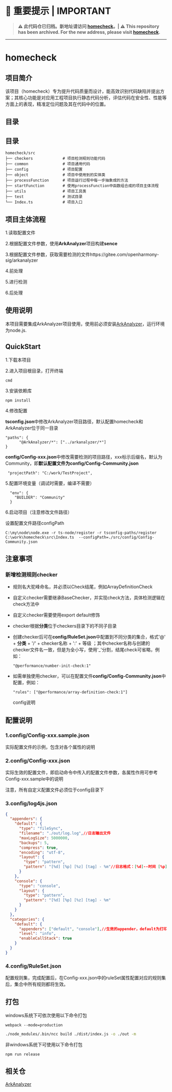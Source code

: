 # 🚨 **重要提示 | IMPORTANT**
>
> **⚠️ 此代码仓已归档。新地址请访问 [homecheck](https://gitcode.com/openharmony-sig/homecheck)。| ⚠️ This repository has been archived. For the new address, please visit [homecheck](https://gitcode.com/openharmony-sig/homecheck).**
>
---
>
# homecheck

## 项目简介

该项目（homecheck）专为提升代码质量而设计，能高效识别代码缺陷并提出方案；其核心功能是对应用工程项目执行静态代码分析，评估代码在安全性、性能等方面上的表现，精准定位问题及其在代码中的位置。

## 目录

## 目录

```
homecheck/src
├── checkers             # 项目检测规则功能代码
├── common               # 项目通用代码
├── config               # 项目配置
├── object               # 项目中使用到的实体类
├── processFunction      # 项目运行过程中每一步抽象成的方法
├── startFunction        # 使用processFunction中函数组合成的项目主体流程
├── utils                # 项目工具类
├── test                 # 测试目录
└── Index.ts             # 项目入口
```

## 项目主体流程

1.读取配置文件

2.根据配置文件参数，使用**ArkAnalyzer**项目构建**sence**

3.根据配置文件参数，获取需要检测的文件https://gitee.com/openharmony-sig/arkanalyzer

4.前处理

5.进行检测

6.后处理

## 使用说明

本项目需要集成ArkAnalyzer项目使用，使用前必须安装[ArkAnalyzer]()，运行环境为node.js.

## QuickStart

1.下载本项目

2.进入项目根目录，打开终端

```
cmd
```

3.安装依赖库

```
npm install
```

4.修改配置

**tsconfig.json**中修改ArkAnalyzer项目路径，默认配置homecheck和ArkAnalyzer位于同一目录

```
"paths": {
      "@ArkAnalyzer/*": ["../arkanalyzer/*"]
}
```

**config/Config-xxx.json**中修改需要检测的项目路径，xxx标示后缀名，默认为Community，即**默认配置文件为config/Config-Community.json**

```
 "projectPath": "C:/work/TestProject",
```

5.配置环境变量（调试时需要，编译不需要）

```
  "env": {
    "BUILDER": "Community"
  }
```

6.启动项目（注意修改文件路径）

设置配置文件路径configPath

```
C:\my\node\node.exe -r ts-node/register -r tsconfig-paths/register C:\work\homecheck\src\Index.ts  --configPath=./src/config/Config-Community.json
```

## 注意事项

### 新增检测规则checker

- 规则名大驼峰命名，并必须以Check结尾，例如ArrayDefinitionCheck

- 自定义checker需要继承BaseChecker，并实现check方法，具体检测逻辑在check方法中

- 自定义checker需要使用export default修饰

- checker根据**分类**位于checkers目录下的不同子目录

- 创建checker后可在**config/RuleSet.json**中配置到不同分类的集合，格式'@' + **分类** + '/' + checker名称 + ':' + 等级 ；其中checker名称与创建的checker文件名一致，但是为全小写，使用'_'分割，结尾check可省略，例如：

  ```
  "@performance/number-init-check:1"
  ```

- 如需单独使用checker，可以在配置文件**config/Config-Community.json**中配置，例如：

  ```
  "rules": ["@performance/array-definition-check:1"]
  ```

  config说明

## 配置说明

### 1.config/Config-xxx.sample.json

实际配置文件的示例，包含对各个属性的说明

### 2.config/Config-xxx.json

实际生效的配置文件，即启动命令中传入的配置文件参数，各属性作用可参考Config-xxx.sample中的说明

注意，所有自定义配置文件必须位于config目录下

### 3.config/log4js.json

```json
{
  "appenders": {
    "default": {
      "type": "fileSync",
      "filename": "./out/log.log",//日志输出文件
      "maxLogSize": 5000000,
      "backups": 5,
      "compress": true,
      "encoding": "utf-8",
      "layout": {
        "type": "pattern",
        "pattern": "[%d] [%p] [%z] [tag] - %m"//日志格式：[%d]--时间 [%p]--日志级别 [%z]--进程ID [tag]--自定义标签 - %m--日志消息
      }
    },
    "console": {
      "type": "console",
      "layout": {
        "type": "pattern",
        "pattern": "[%d] [%p] [%z] [tag] - %m"
      }
    }
  },
  "categories": {
    "default": {
      "appenders": ["default", "console"],//生效的appender，default为打印到日志文件，console为打印到控制台
      "level": "info",
      "enableCallStack": true
    }
  }
}
```

### 4.config/RuleSet.json

配置规则集，完成配置后，在Config-xxx.json中的ruleSet属性配置对应的规则集后，集合中所有规则都将生效。

## 打包

windows系统下可依次使用以下命令打包

```
webpack --mode=production
```



```bash
./node_modules/.bin/ncc build ./dist/index.js -o ./out -m
```

非windows系统下可使用以下命令打包

```
npm run release
```

## 相关仓

[ArkAnalyzer](https://gitee.com/openharmony-sig/arkanalyzer)

